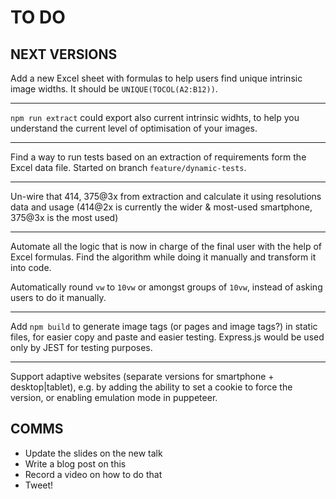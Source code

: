 # TO DO


## NEXT VERSIONS

Add a new Excel sheet with formulas to help users find unique intrinsic image widths.
It should be `UNIQUE(TOCOL(A2:B12))`.

---

`npm run extract` could export also current intrinsic widhts, to help you understand the current level of optimisation of your images.

---

Find a way to run tests based on an extraction of requirements form the Excel data file. Started on branch `feature/dynamic-tests`.

---

Un-wire that 414, 375@3x from extraction and calculate it using resolutions data and usage (414@2x is currently the wider & most-used smartphone, 375@3x is the most used)

---

Automate all the logic that is now in charge of the final user with the help of Excel formulas.
Find the algorithm while doing it manually and transform it into code.

Automatically round `vw` to `10vw` or amongst groups of `10vw`, instead of asking users to do it manually.

---

Add `npm build` to generate image tags (or pages and image tags?) in static files, for easier copy and paste and easier testing. 
Express.js would be used only by JEST for testing purposes.

---

Support adaptive websites (separate versions for smartphone + desktop|tablet), e.g. by adding the ability to set a cookie to force the version, or enabling emulation mode in puppeteer.


## COMMS

- Update the slides on the new talk
- Write a blog post on this
- Record a video on how to do that
- Tweet!